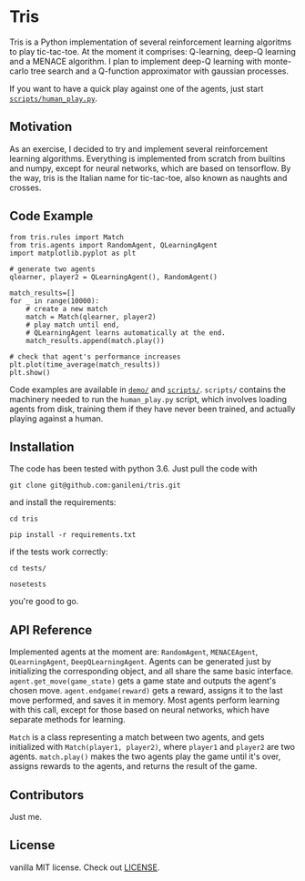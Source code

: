 # Tris

Tris is a Python implementation of several reinforcement learning algoritms to play tic-tac-toe. At the moment it comprises: Q-learning, deep-Q learning and a MENACE algorithm. I plan to implement deep-Q learning with monte-carlo tree search and a Q-function approximator with gaussian processes.

If you want to have a quick play against one of the agents, just start [`scripts/human_play.py`](scripts/human_play.py).

## Motivation

As an exercise, I decided to try and implement several reinforcement learning algorithms. Everything is implemented from scratch from builtins and numpy, except for neural networks, which are based on tensorflow. By the way, tris is the Italian name for tic-tac-toe, also known as naughts and crosses.


## Code Example
```
from tris.rules import Match
from tris.agents import RandomAgent, QLearningAgent
import matplotlib.pyplot as plt

# generate two agents
qlearner, player2 = QLearningAgent(), RandomAgent()

match_results=[]
for _ in range(10000):
    # create a new match
    match = Match(qlearner, player2)
    # play match until end,
    # QLearningAgent learns automatically at the end.
    match_results.append(match.play())

# check that agent's performance increases
plt.plot(time_average(match_results))
plt.show()
```
 
Code examples are available in [`demo/`](demo/) and [`scripts/`](scripts/). `scripts/` contains the machinery needed to run the `human_play.py` script, which involves loading agents from disk, training them if they have never been trained, and actually playing against a human.

## Installation

The code has been tested with python 3.6.
Just pull the code with

`git clone git@github.com:ganileni/tris.git`

and install the requirements:

`cd tris`

`pip install -r requirements.txt`

if the tests work correctly:

`cd tests/`

`nosetests`

you're good to go.

## API Reference

Implemented agents at the moment are:
`RandomAgent`, `MENACEAgent`, `QLearningAgent`, `DeepQLearningAgent`.
Agents can be generated just by initializing the corresponding object, and all share the same basic interface.
`agent.get_move(game_state)` gets a game state and outputs the agent's chosen move. `agent.endgame(reward)` gets a reward, assigns it to the last move performed, and saves it in memory. Most agents perform learning with this call, except for those based on neural networks, which have separate methods for learning.

`Match` is a class representing a match between two agents, and gets initialized with `Match(player1, player2)`, where `player1` and `player2` are two agents. `match.play()` makes the two agents play the game until it's over, assigns rewards to the agents, and returns the result of the game. 

## Contributors

Just me.

## License

vanilla MIT license. Check out [LICENSE](LICENSE).
